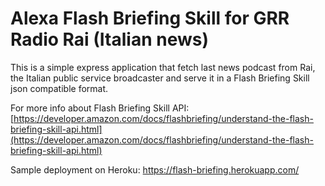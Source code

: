 Alexa Flash Briefing Skill for GRR Radio Rai (Italian news)
===================================

This is a simple express application that fetch last news podcast from Rai, the Italian public service broadcaster and serve it in a Flash Briefing Skill json compatible format.

For more info about Flash Briefing Skill API:
[https://developer.amazon.com/docs/flashbriefing/understand-the-flash-briefing-skill-api.html](https://developer.amazon.com/docs/flashbriefing/understand-the-flash-briefing-skill-api.html)
 
Sample deployment on Heroku: https://flash-briefing.herokuapp.com/

